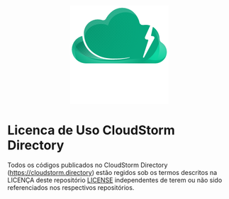 <div align="center">
<img src="logo.png" alt="CloudStorm Logo" />
</div>

# Licenca de Uso CloudStorm Directory

Todos os códigos publicados no CloudStorm Directory (https://cloudstorm.directory) estão regidos sob os termos descritos 
na LICENÇA deste repositório [LICENSE](https://cloudstorm.directory/CloudStorm/licenca-de-uso/src/branch/main/LICENSE)
independentes de terem ou não sido referenciados nos respectivos repositórios.
